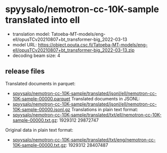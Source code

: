 # spyysalo/nemotron-cc-10K-sample translated into ell

* translation model: Tatoeba-MT-models/eng-ell/opusTCv20210807+bt_transformer-big_2022-03-13
* model URL: https://object.pouta.csc.fi/Tatoeba-MT-models/eng-ell/opusTCv20210807+bt_transformer-big_2022-03-13.zip
* decoding beam size: 4

## release files

Translated documents in parquet:
* [spyysalo/nemotron-cc-10K-sample/translated/jsonl/ell/nemotron-cc-10K-sample-00000.parquet](https://object.pouta.csc.fi/OELLM-synthetic/spyysalo/nemotron-cc-10K-sample/translated/jsonl/ell/nemotron-cc-10K-sample-00000.parquet)
Translated documents in JSONL:
* [spyysalo/nemotron-cc-10K-sample/translated/jsonl/ell/nemotron-cc-10K-sample-00000.jsonl.gz](https://object.pouta.csc.fi/OELLM-synthetic/spyysalo/nemotron-cc-10K-sample/translated/jsonl/ell/nemotron-cc-10K-sample-00000.jsonl.gz)
Translations in plain text format:
* [spyysalo/nemotron-cc-10K-sample/translated/txt/ell/nemotron-cc-10K-sample-00000.txt.gz](https://object.pouta.csc.fi/OELLM-synthetic/spyysalo/nemotron-cc-10K-sample/translated/txt/ell/nemotron-cc-10K-sample-00000.txt.gz): 1929312 29872747

Original data in plain text format:
* [spyysalo/nemotron-cc-10K-sample/translated/txt/eng/nemotron-cc-10K-sample-00000.txt.gz](https://object.pouta.csc.fi/OELLM-synthetic/spyysalo/nemotron-cc-10K-sample/translated/txt/eng/nemotron-cc-10K-sample-00000.txt.gz): 1929312 28407487
